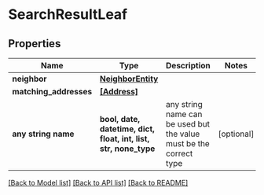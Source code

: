 # SearchResultLeaf


## Properties
Name | Type | Description | Notes
------------ | ------------- | ------------- | -------------
**neighbor** | [**NeighborEntity**](NeighborEntity.md) |  | 
**matching_addresses** | [**[Address]**](Address.md) |  | 
**any string name** | **bool, date, datetime, dict, float, int, list, str, none_type** | any string name can be used but the value must be the correct type | [optional]

[[Back to Model list]](../README.md#documentation-for-models) [[Back to API list]](../README.md#documentation-for-api-endpoints) [[Back to README]](../README.md)


